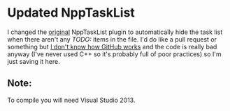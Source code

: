 # Updated NppTaskList
I changed the [original](https://github.com/Megabyteceer/npp-task-list) NppTaskList plugin to automatically hide the task list when there aren't any _TODO:_ items in the file. I'd do like a pull request or something but [I don't know how GitHub works](https://xkcd.com/1597/) and the code is really bad anyway (I've never used C++ so it's probably full of poor practices) so I'm just saving it here.

## Note:
To compile you will need Visual Studio 2013.